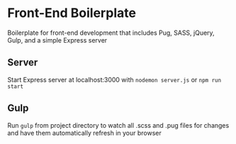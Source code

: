 # Front-End Boilerplate
Boilerplate for front-end development that includes Pug, SASS, jQuery, Gulp, and a simple Express server

## Server
Start Express server at localhost:3000 with `nodemon server.js` or `npm run start`
## Gulp
Run `gulp` from project directory to watch all .scss and .pug files for changes and have them automatically refresh in your browser
